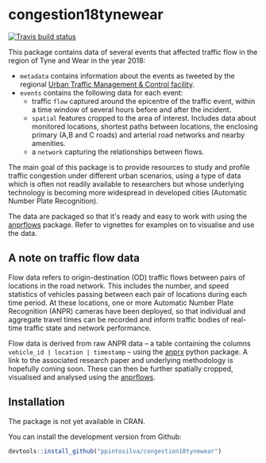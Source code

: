 
# congestion18tynewear

<!-- badges: start -->
[![Travis build status](https://travis-ci.org/ppintosilva/congestion18tynewear.svg?branch=master)](https://travis-ci.org/ppintosilva/congestion18tynewear)
<!-- badges: end -->

This package contains data of several events that affected 
traffic flow in the region of Tyne and Wear in the year 2018:

- `metadata` contains information about the events as tweeted by the regional
[Urban Traffic Management & Control facility](https://twitter.com/NELiveTraffic).
- `events` contains the following data for each event:
  - traffic `flow` captured around the epicentre of the traffic event,
  within a time window of several hours before and after the incident.
  - `spatial` features cropped to the area of interest.
  Includes data about monitored locations, shortest paths between
  locations, the enclosing primary (A,B and C roads) and arterial road networks
  and nearby amenities.
  - a `network` capturing the relationships between flows.
  
The main goal of this package is to provide resources to study and profile
traffic congestion under different urban scenarios, using a type of data
which is often not readily available to researchers but whose underlying 
technology is becoming more widespread in developed cities
(Automatic Number Plate Recognition).

The data are packaged so that it's ready and easy to work with using the
[anprflows](https://github.com/ppintosilva/anprflows) package. 
Refer to vignettes for examples on to visualise and use the data.

## A note on traffic flow data

Flow data refers to origin-destination (OD) traffic flows between pairs of
locations in the road network. This includes the number, and speed statistics 
of vehicles passing between each pair of locations during each time period.
At these locations,
one or more Automatic Number Plate Recognition (ANPR) cameras have been deployed,
so that individual and aggregate travel times can be recorded and inform
traffic bodies of real-time traffic state and network performance.

Flow data is derived from raw ANPR data – a table containing the columns
`vehicle_id | location | timestamp` – using the
[anprx](https://github.com/ppintosilva/anprx) python package.
A link to the associated research paper and underlying methodology is hopefully
coming soon. 
These can then be further spatially cropped, visualised and analysed using the
[anprflows](https://github.com/ppintosilva/anprflows).

## Installation

The package is not yet available in CRAN.

You can install the development version from Github:

``` r
devtools::install_github("ppintosilva/congestion18tynewear")
```
